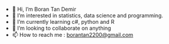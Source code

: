 - 👋 Hi, I’m Boran Tan Demir
- 👀 I’m interested in statistics, data science and programming.
- 🌱 I’m currently learning c#, python and R
- 💞️ I’m looking to collaborate on anything
- 📫 How to reach me : borantan2200@gmail.com

<!---
BoranTanDem/BoranTanDem is a ✨ special ✨ repository because its `README.md` (this file) appears on your GitHub profile.
You can click the Preview link to take a look at your changes.
--->
